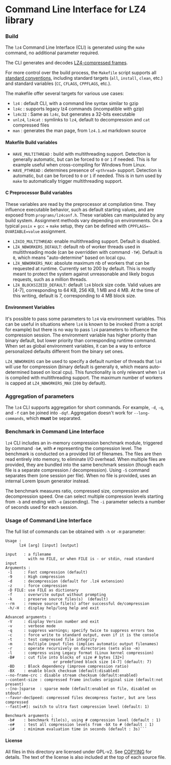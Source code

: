 Command Line Interface for LZ4 library
============================================

### Build
The `lz4` Command Line Interface (CLI) is generated
using the `make` command, no additional parameter required.

The CLI generates and decodes [LZ4-compressed frames](../doc/lz4_Frame_format.md).

For more control over the build process,
the `Makefile` script supports all [standard conventions](https://www.gnu.org/prep/standards/html_node/Makefile-Conventions.html),
including standard targets (`all`, `install`, `clean`, etc.)
and standard variables (`CC`, `CFLAGS`, `CPPFLAGS`, etc.).

The makefile offer several targets for various use cases:
- `lz4` : default CLI, with a command line syntax similar to gzip
- `lz4c` : supports legacy lz4 commands (incompatible with gzip)
- `lz4c32` : Same as `lz4c`, but generates a 32-bits executable
- `unlz4`, `lz4cat` : symlinks to `lz4`, default to decompression and `cat` compressed files
- `man` : generates the man page, from `lz4.1.md` markdown source

#### Makefile Build variables
- `HAVE_MULTITHREAD` : build with multithreading support. Detection is generally automatic, but can be forced to `0` or `1` if needed. This is for example useful when cross-compiling for Windows from Linux.
- `HAVE_PTHREAD` : determines presence of `<pthread>` support. Detection is automatic, but can be forced to `0` or `1` if needed. This is in turn used by `make` to automatically trigger multithreading support.

#### C Preprocessor Build variables
These variables are read by the preprocessor at compilation time. They influence executable behavior, such as default starting values, and are exposed from `programs/lz4conf.h`. These variables can manipulated by any build system.
Assignment methods vary depending on environments.
On a typical `posix` + `gcc` + `make` setup, they can be defined with `CPPFLAGS=-DVARIABLE=value` assignment.
- `LZ4IO_MULTITHREAD`: enable multithreading support. Default is disabled.
- `LZ4_NBWORKERS_DEFAULT`: default nb of worker threads used in multithreading mode (can be overridden with command `-T#`).
   Default is `0`, which means "auto-determine" based on local cpu.
- `LZ4_NBWORKERS_MAX`: absolute maximum nb of workers that can be requested at runtime.
   Currently set to 200 by default.
   This is mostly meant to protect the system against unreasonable and likely bogus requests, such as a million threads.
- `LZ4_BLOCKSIZEID_DEFAULT`: default `lz4` block size code. Valid values are [4-7], corresponding to 64 KB, 256 KB, 1 MB and 4 MB. At the time of this writing, default is 7, corresponding to 4 MB block size.

#### Environment Variables
It's possible to pass some parameters to `lz4` via environment variables.
This can be useful in situations where `lz4` is known to be invoked (from a script for example) but there is no way to pass `lz4` parameters to influence the compression session.
The environment variable has higher priority than binary default, but lower priority than corresponding runtime command.
When set as global environment variables, it can be a way to enforce personalized defaults different from the binary set ones.

`LZ4_NBWORKERS` can be used to specify a default number of threads that `lz4` will use for compression (binary default is generally `0`, which means auto-determined based on local cpu). This functionality is only relevant when `lz4` is compiled with multithreading support. The maximum number of workers is capped at `LZ4_NBWORKERS_MAX` (`200` by default).

### Aggregation of parameters
The `lz4` CLI supports aggregation for short commands. For example, `-d`, `-q`, and `-f` can be joined into `-dqf`.
Aggregation doesn't work for `--long-commands`, which **must** be separated.


### Benchmark in Command Line Interface
`lz4` CLI includes an in-memory compression benchmark module, triggered by command `-b#`, with `#` representing the compression level.
The benchmark is conducted on a provided list of filenames.
The files are then read entirely into memory, to eliminate I/O overhead.
When multiple files are provided, they are bundled into the same benchmark session (though each file is a separate compression / decompression). Using `-S` command separates them (one session per file).
When no file is provided, uses an internal Lorem Ipsum generator instead.

The benchmark measures ratio, compressed size, compression and decompression speed.
One can select multiple compression levels starting from `-b` and ending with `-e` (ascending).
The `-i` parameter selects a number of seconds used for each session.


### Usage of Command Line Interface
The full list of commands can be obtained with `-h` or `-H` parameter:
```
Usage :
      lz4 [arg] [input] [output]

input   : a filename
          with no FILE, or when FILE is - or stdin, read standard input
Arguments :
 -1     : Fast compression (default)
 -9     : High compression
 -d     : decompression (default for .lz4 extension)
 -z     : force compression
 -D FILE: use FILE as dictionary
 -f     : overwrite output without prompting
 -k     : preserve source files(s)  (default)
--rm    : remove source file(s) after successful de/compression
 -h/-H  : display help/long help and exit

Advanced arguments :
 -V     : display Version number and exit
 -v     : verbose mode
 -q     : suppress warnings; specify twice to suppress errors too
 -c     : force write to standard output, even if it is the console
 -t     : test compressed file integrity
 -m     : multiple input files (implies automatic output filenames)
 -r     : operate recursively on directories (sets also -m)
 -l     : compress using Legacy format (Linux kernel compression)
 -B#    : cut file into blocks of size # bytes [32+]
                     or predefined block size [4-7] (default: 7)
 -BD    : Block dependency (improve compression ratio)
 -BX    : enable block checksum (default:disabled)
--no-frame-crc : disable stream checksum (default:enabled)
--content-size : compressed frame includes original size (default:not present)
--[no-]sparse  : sparse mode (default:enabled on file, disabled on stdout)
--favor-decSpeed: compressed files decompress faster, but are less compressed
--fast[=#]: switch to ultra fast compression level (default: 1)

Benchmark arguments :
 -b#    : benchmark file(s), using # compression level (default : 1)
 -e#    : test all compression levels from -bX to # (default : 1)
 -i#    : minimum evaluation time in seconds (default : 3s)```
```

#### License

All files in this directory are licensed under GPL-v2.
See [COPYING](COPYING) for details.
The text of the license is also included at the top of each source file.
